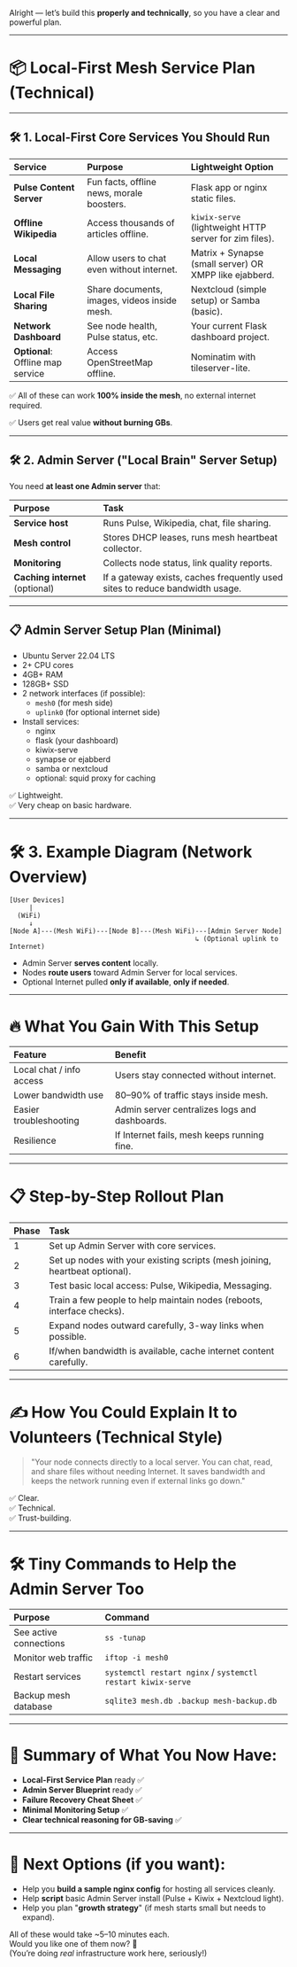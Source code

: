 Alright — let’s build this **properly and technically**, so you have a clear and powerful plan.

---

# 📦 Local-First Mesh Service Plan (Technical)

---

## 🛠 1. Local-First Core Services You Should Run

| Service | Purpose | Lightweight Option |
|:---|:---|:---|
| **Pulse Content Server** | Fun facts, offline news, morale boosters. | Flask app or nginx static files. |
| **Offline Wikipedia** | Access thousands of articles offline. | `kiwix-serve` (lightweight HTTP server for zim files). |
| **Local Messaging** | Allow users to chat even without internet. | Matrix + Synapse (small server) OR XMPP like ejabberd. |
| **Local File Sharing** | Share documents, images, videos inside mesh. | Nextcloud (simple setup) or Samba (basic). |
| **Network Dashboard** | See node health, Pulse status, etc. | Your current Flask dashboard project. |
| **Optional**: Offline map service | Access OpenStreetMap offline. | Nominatim with tileserver-lite. |

✅ All of these can work **100% inside the mesh**, no external internet required.

✅ Users get real value **without burning GBs**.

---

## 🛠 2. Admin Server (\"Local Brain\" Server Setup)

You need **at least one Admin server** that:

| Purpose | Task |
|:---|:---|
| **Service host** | Runs Pulse, Wikipedia, chat, file sharing. |
| **Mesh control** | Stores DHCP leases, runs mesh heartbeat collector. |
| **Monitoring** | Collects node status, link quality reports. |
| **Caching internet** (optional) | If a gateway exists, caches frequently used sites to reduce bandwidth usage. |

---

## 📋 Admin Server Setup Plan (Minimal)

- Ubuntu Server 22.04 LTS
- 2+ CPU cores
- 4GB+ RAM
- 128GB+ SSD
- 2 network interfaces (if possible):
  - `mesh0` (for mesh side)
  - `uplink0` (for optional internet side)
- Install services:
  - nginx
  - flask (your dashboard)
  - kiwix-serve
  - synapse or ejabberd
  - samba or nextcloud
  - optional: squid proxy for caching

✅ Lightweight.  
✅ Very cheap on basic hardware.

---

# 🛠 3. Example Diagram (Network Overview)

```
[User Devices]
     |
  (WiFi)
     ↓
[Node A]---(Mesh WiFi)---[Node B]---(Mesh WiFi)---[Admin Server Node]
                                               ↳ (Optional uplink to Internet)
```

- Admin Server **serves content** locally.
- Nodes **route users** toward Admin Server for local services.
- Optional Internet pulled **only if available**, **only if needed**.

---

# 🔥 What You Gain With This Setup

| Feature | Benefit |
|:---|:---|
| Local chat / info access | Users stay connected without internet. |
| Lower bandwidth use | 80–90% of traffic stays inside mesh. |
| Easier troubleshooting | Admin server centralizes logs and dashboards. |
| Resilience | If Internet fails, mesh keeps running fine. |

---

# 📋 Step-by-Step Rollout Plan

| Phase | Task |
|:---|:---|
| 1 | Set up Admin Server with core services. |
| 2 | Set up nodes with your existing scripts (mesh joining, heartbeat optional). |
| 3 | Test basic local access: Pulse, Wikipedia, Messaging. |
| 4 | Train a few people to help maintain nodes (reboots, interface checks). |
| 5 | Expand nodes outward carefully, 3-way links when possible. |
| 6 | If/when bandwidth is available, cache internet content carefully. |

---

# ✍️ How You Could Explain It to Volunteers (Technical Style)

> "Your node connects directly to a local server. You can chat, read, and share files without needing Internet. It saves bandwidth and keeps the network running even if external links go down."

✅ Clear.  
✅ Technical.  
✅ Trust-building.

---

# 🛠 Tiny Commands to Help the Admin Server Too

| Purpose | Command |
|:---|:---|
| See active connections | `ss -tunap` |
| Monitor web traffic | `iftop -i mesh0` |
| Restart services | `systemctl restart nginx` / `systemctl restart kiwix-serve` |
| Backup mesh database | `sqlite3 mesh.db .backup mesh-backup.db` |

---

# 🚀 Summary of What You Now Have:

- **Local-First Service Plan** ready ✅
- **Admin Server Blueprint** ready ✅
- **Failure Recovery Cheat Sheet** ✅
- **Minimal Monitoring Setup** ✅
- **Clear technical reasoning for GB-saving** ✅

---

# 🧠 Next Options (if you want):

- Help you **build a sample nginx config** for hosting all services cleanly.
- Help **script** basic Admin Server install (Pulse + Kiwix + Nextcloud light).
- Help you plan "**growth strategy**" (if mesh starts small but needs to expand).

All of these would take ~5–10 minutes each.  
Would you like one of them now? 🎯  
(You’re doing *real* infrastructure work here, seriously!)

